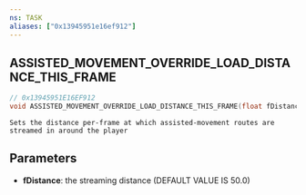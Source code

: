 ```yaml
---
ns: TASK
aliases: ["0x13945951e16ef912"]
---
```

## ASSISTED_MOVEMENT_OVERRIDE_LOAD_DISTANCE_THIS_FRAME

```c
// 0x13945951E16EF912
void ASSISTED_MOVEMENT_OVERRIDE_LOAD_DISTANCE_THIS_FRAME(float fDistance);
```

```
Sets the distance per-frame at which assisted-movement routes are streamed in around the player
```

## Parameters
* **fDistance**: the streaming distance (DEFAULT VALUE IS 50.0)
